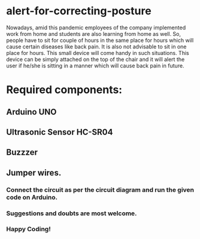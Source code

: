 # alert-for-correcting-posture
Nowadays, amid this pandemic employees of the company implemented work from home and students are also learning from home as well. So, people have to sit for couple of hours in the same place for hours which will cause certain diseases like back pain. It is also not advisable to sit in one place for hours. This small device will come handy in such situations. This device can be simply attached on the top of the chair and it will alert the user if he/she is sitting in a manner which will cause back pain in future.
# Required components:
## Arduino UNO
## Ultrasonic Sensor HC-SR04
## Buzzzer
## Jumper wires.

### Connect the circuit as per the circuit diagram and run the given code on Arduino.
### Suggestions and doubts are most welcome. 
### Happy Coding!
